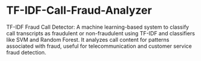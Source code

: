 # TF-IDF-Call-Fraud-Analyzer
TF-IDF Fraud Call Detector: A machine learning-based system to classify call transcripts as fraudulent or non-fraudulent using TF-IDF and classifiers like SVM and Random Forest. It analyzes call content for patterns associated with fraud, useful for telecommunication and customer service fraud detection.
